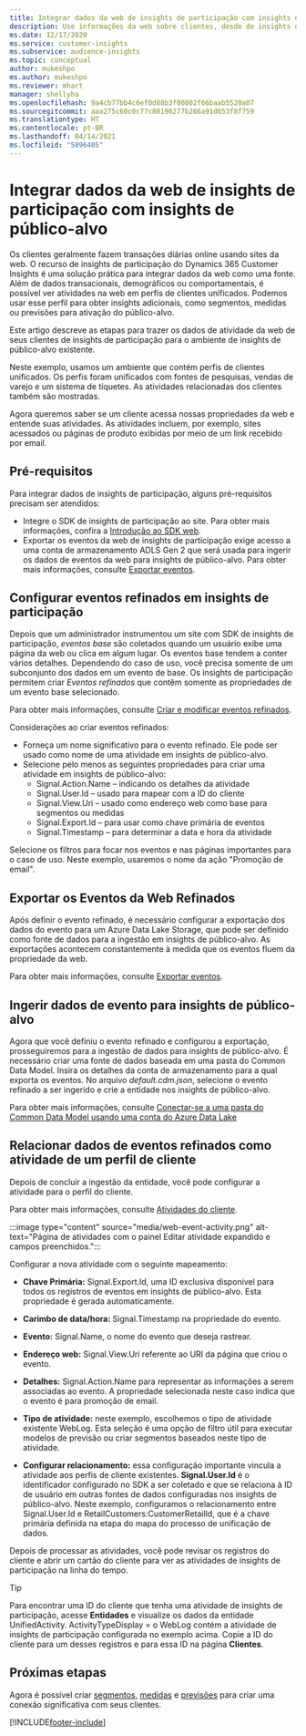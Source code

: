 ```yaml
---
title: Integrar dados da web de insights de participação com insights de público-alvo
description: Use informações da web sobre clientes, desde de insights de participação até insights de público-alvo.
ms.date: 12/17/2020
ms.service: customer-insights
ms.subservice: audience-insights
ms.topic: conceptual
author: mukeshpo
ms.author: mukeshpo
ms.reviewer: mhart
manager: shellyha
ms.openlocfilehash: 9a4cb77bb4c6ef0d88b3f00802f66baab5520a07
ms.sourcegitcommit: aaa275c60c0c77c88196277b266a91d653f8f759
ms.translationtype: HT
ms.contentlocale: pt-BR
ms.lasthandoff: 04/14/2021
ms.locfileid: "5896405"
---
```

# <a name="integrate-web-data-from-engagement-insights-with-audience-insights"></a>Integrar dados da web de insights de participação com insights de público-alvo

Os clientes geralmente fazem transações diárias online usando sites da web. O recurso de insights de participação do Dynamics 365 Customer Insights é uma solução prática para integrar dados da web como uma fonte. Além de dados transacionais, demográficos ou comportamentais, é possível ver atividades na web em perfis de clientes unificados. Podemos usar esse perfil para obter insights adicionais, como segmentos, medidas ou previsões para ativação do público-alvo.

Este artigo descreve as etapas para trazer os dados de atividade da web de seus clientes de insights de participação para o ambiente de insights de público-alvo existente.

Neste exemplo, usamos um ambiente que contém perfis de clientes unificados. Os perfis foram unificados com fontes de pesquisas, vendas de varejo e um sistema de tíquetes. As atividades relacionadas dos clientes também são mostradas. 

Agora queremos saber se um cliente acessa nossas propriedades da web e entende suas atividades. As atividades incluem, por exemplo, sites acessados ou páginas de produto exibidas por meio de um link recebido por email.

## <a name="prerequisites"></a>Pré-requisitos

Para integrar dados de insights de participação, alguns pré-requisitos precisam ser atendidos: 

- Integre o SDK de insights de participação ao site. Para obter mais informações, confira a [Introdução ao SDK web](../engagement-insights/instrument-website.md).
- Exportar os eventos da web de insights de participação exige acesso a uma conta de armazenamento ADLS Gen 2 que será usada para ingerir os dados de eventos da web para insights de público-alvo. Para obter mais informações, consulte [Exportar eventos](../engagement-insights/export-events.md).

## <a name="configure-refined-events-in-engagement-insights"></a>Configurar eventos refinados em insights de participação

Depois que um administrador instrumentou um site com SDK de insights de participação, *eventos base* são coletados quando um usuário exibe uma página da web ou clica em algum lugar. Os eventos base tendem a conter vários detalhes. Dependendo do caso de uso, você precisa somente de um subconjunto dos dados em um evento de base. Os insights de participação permitem criar *Eventos refinados* que contêm somente as propriedades de um evento base selecionado.     

Para obter mais informações, consulte [Criar e modificar eventos refinados](../engagement-insights/refined-events.md).

Considerações ao criar eventos refinados: 

- Forneça um nome significativo para o evento refinado. Ele pode ser usado como nome de uma atividade em insights de público-alvo.
- Selecione pelo menos as seguintes propriedades para criar uma atividade em insights de público-alvo: 
    - Signal.Action.Name – indicando os detalhes da atividade
    - Signal.User.Id – usado para mapear com a ID do cliente
    - Signal.View.Uri – usado como endereço web como base para segmentos ou medidas
    - Signal.Export.Id – para usar como chave primária de eventos
    - Signal.Timestamp – para determinar a data e hora da atividade

Selecione os filtros para focar nos eventos e nas páginas importantes para o caso de uso. Neste exemplo, usaremos o nome da ação "Promoção de email".

## <a name="export-the-refined-web-events"></a>Exportar os Eventos da Web Refinados 

Após definir o evento refinado, é necessário configurar a exportação dos dados do evento para um Azure Data Lake Storage, que pode ser definido como fonte de dados para a ingestão em insights de público-alvo. As exportações acontecem constantemente à medida que os eventos fluem da propriedade da web.

Para obter mais informações, consulte [Exportar eventos](../engagement-insights/export-events.md).

## <a name="ingest-event-data-to-audience-insights"></a>Ingerir dados de evento para insights de público-alvo

Agora que você definiu o evento refinado e configurou a exportação, prosseguiremos para a ingestão de dados para insights de público-alvo. É necessário criar uma fonte de dados baseada em uma pasta do Common Data Model. Insira os detalhes da conta de armazenamento para a qual exporta os eventos. No arquivo *default.cdm.json*, selecione o evento refinado a ser ingerido e crie a entidade nos insights de público-alvo.

Para obter mais informações, consulte [Conectar-se a uma pasta do Common Data Model usando uma conta do Azure Data Lake](connect-common-data-model.md)


## <a name="relate-refined-event-data-as-an-activity-of-a-customer-profile"></a>Relacionar dados de eventos refinados como atividade de um perfil de cliente

Depois de concluir a ingestão da entidade, você pode configurar a atividade para o perfil do cliente.

Para obter mais informações, consulte [Atividades do cliente](activities.md).

:::image type="content" source="media/web-event-activity.png" alt-text="Página de atividades com o painel Editar atividade expandido e campos preenchidos.":::

Configurar a nova atividade com o seguinte mapeamento: 

- **Chave Primária:** Signal.Export.Id, uma ID exclusiva disponível para todos os registros de eventos em insights de público-alvo. Esta propriedade é gerada automaticamente.

- **Carimbo de data/hora:** Signal.Timestamp na propriedade do evento.

- **Evento:** Signal.Name, o nome do evento que deseja rastrear.

- **Endereço web:** Signal.View.Uri referente ao URI da página que criou o evento.

- **Detalhes:** Signal.Action.Name para representar as informações a serem associadas ao evento. A propriedade selecionada neste caso indica que o evento é para promoção de email.

- **Tipo de atividade:** neste exemplo, escolhemos o tipo de atividade existente WebLog. Esta seleção é uma opção de filtro útil para executar modelos de previsão ou criar segmentos baseados neste tipo de atividade.

- **Configurar relacionamento:** essa configuração importante vincula a atividade aos perfis de cliente existentes. **Signal.User.Id** é o identificador configurado no SDK a ser coletado e que se relaciona à ID de usuário em outras fontes de dados configuradas nos insights de público-alvo. Neste exemplo, configuramos o relacionamento entre Signal.User.Id e RetailCustomers:CustomerRetailId, que é a chave primária definida na etapa do mapa do processo de unificação de dados.


Depois de processar as atividades, você pode revisar os registros do cliente e abrir um cartão do cliente para ver as atividades de insights de participação na linha do tempo. 

> [!TIP]
> Para encontrar uma ID do cliente que tenha uma atividade de insights de participação, acesse **Entidades** e visualize os dados da entidade UnifiedActivity. ActivityTypeDisplay = o WebLog contém a atividade de insights de participação configurada no exemplo acima. Copie a ID do cliente para um desses registros e para essa ID na página **Clientes**.

## <a name="next-steps"></a>Próximas etapas

Agora é possível criar [segmentos](segments.md), [medidas](measures.md) e [previsões](predictions.md) para criar uma conexão significativa com seus clientes.


[!INCLUDE[footer-include](../includes/footer-banner.md)]
